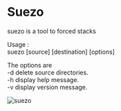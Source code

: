 # Suezo 

suezo is a tool to forced stacks  

Usage :  
     suezo [source] [destination] [options]  

The options are  
     -d     delete source directories.  
     -h     display help message.  
     -v     display version message.  

![suezo](https://image01.seesaawiki.jp/d/s/ddddcolors/e76cf6403eb7b307.png)
